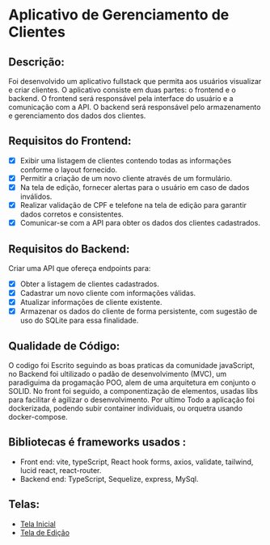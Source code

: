 # Aplicativo de Gerenciamento de Clientes

## Descrição:

Foi desenvolvido um aplicativo fullstack que permita aos usuários visualizar e criar clientes. O aplicativo consiste em duas partes: o frontend e o backend. O frontend será responsável pela interface do usuário e a comunicação com a API. O backend será responsável pelo armazenamento e gerenciamento dos dados dos clientes.

## Requisitos do Frontend:

- [x] Exibir uma listagem de clientes contendo todas as informações conforme o layout fornecido.
- [x] Permitir a criação de um novo cliente através de um formulário.
- [x] Na tela de edição, fornecer alertas para o usuário em caso de dados inválidos.
- [x] Realizar validação de CPF e telefone na tela de edição para garantir dados corretos e consistentes.
- [x] Comunicar-se com a API para obter os dados dos clientes cadastrados.

## Requisitos do Backend:

Criar uma API que ofereça endpoints para:

- [x]  Obter a listagem de clientes cadastrados.
- [x]  Cadastrar um novo cliente com informações válidas.
- [x]  Atualizar informações de cliente existente.
- [x]  Armazenar os dados do cliente de forma persistente, com sugestão de uso do SQLite para essa finalidade.

## Qualidade de Código:
O codigo foi Escrito seguindo as boas praticas da comunidade javaScript, no Backend foi ultilizado o padão de desenvolvimento (MVC), um paradiguima da progamação POO, alem de uma arquitetura em conjunto o SOLID.
No front foi seguido, a componentização de elementos, usadas libs para facilitar é agilizar o desenvolvimento.
Por ultimo Todo a aplicação foi dockerizada, podendo subir container individuais, ou orquetra usando docker-compose.

## Bibliotecas é frameworks usados :
- Front end: vite, typeScript, React hook forms, axios, validate, tailwind, lucid react, react-router.
- Backend end: TypeScript, Sequelize, express, MySql.

## Telas:

- [Tela Inicial](https://test-frontend-uolpp.web.app/assets/images/tela-inicial.jpg)
- [Tela de Edição](https://test-frontend-uolpp.web.app/assets/images/tela-edicao.jpg)
